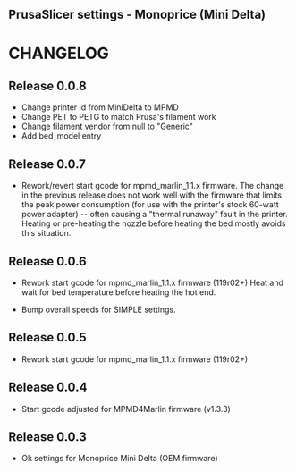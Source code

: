 ## PrusaSlicer settings - Monoprice (Mini Delta)

# CHANGELOG

## Release 0.0.8

* Change printer id from MiniDelta to MPMD
* Change PET to PETG to match Prusa's filament work
* Change filament vendor from null to "Generic"
* Add bed_model entry

## Release 0.0.7

* Rework/revert start gcode for mpmd_marlin_1.1.x firmware. The
  change in the previous release does not work well with the
  firmware that limits the peak power consumption (for use with
  the printer's stock 60-watt power adapter) -- often causing a
  "thermal runaway" fault in the printer. Heating or pre-heating
  the nozzle before heating the bed mostly avoids this situation.

## Release 0.0.6

* Rework start gcode for mpmd_marlin_1.1.x firmware (119r02+)
  Heat and wait for bed temperature before heating the hot end.

* Bump overall speeds for SIMPLE settings.

## Release 0.0.5

* Rework start gcode for mpmd_marlin_1.1.x firmware (119r02+)

## Release 0.0.4

* Start gcode adjusted for MPMD4Marlin firmware (v1.3.3)

## Release 0.0.3

* Ok settings for Monoprice Mini Delta (OEM firmware)
